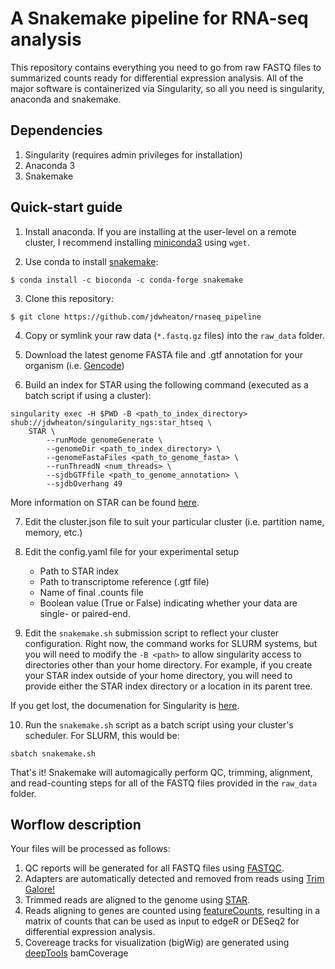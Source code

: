 # A Snakemake pipeline for RNA-seq analysis

This repository contains everything you need to go from raw FASTQ files to summarized counts ready for differential expression analysis. All of the major software is containerized via Singularity, so all you need is singularity, anaconda and snakemake.

## Dependencies
1. Singularity (requires admin privileges for installation)
2. Anaconda 3
3. Snakemake

## Quick-start guide

1. Install anaconda. If you are installing at the user-level on a remote cluster, I recommend installing [miniconda3](https://docs.conda.io/en/latest/miniconda.html) using `wget`.

2. Use conda to install [snakemake](https://snakemake.readthedocs.io/en/stable/getting_started/installation.html):

```
$ conda install -c bioconda -c conda-forge snakemake
```

3. Clone this repository:

```
$ git clone https://github.com/jdwheaton/rnaseq_pipeline
```

4. Copy or symlink your raw data (`*.fastq.gz` files) into the `raw_data` folder.

5. Download the latest genome FASTA file and .gtf annotation for your organism (i.e. [Gencode](http://gencodegenes.org))

6. Build an index for STAR using the following command (executed as a batch script if using a cluster):

```
singularity exec -H $PWD -B <path_to_index_directory> shub://jdwheaton/singularity_ngs:star_htseq \
    STAR \
		--runMode genomeGenerate \
		--genomeDir <path_to_index_directory> \
		--genomeFastaFiles <path_to_genome_fasta> \
		--runThreadN <num_threads> \
		--sjdbGTFfile <path_to_genome_annotation> \
		--sjdbOverhang 49
```
More information on STAR can be found [here](https://github.com/alexdobin/STAR).

7. Edit the cluster.json file to suit your particular cluster (i.e. partition name, memory, etc.)

8. Edit the config.yaml file for your experimental setup
    - Path to STAR index
    - Path to transcriptome reference (.gtf file)
    - Name of final .counts file
    - Boolean value (True or False) indicating whether your data are single- or paired-end.
    
9. Edit the `snakemake.sh` submission script to reflect your cluster configuration. Right now, the command works for SLURM systems, but you will need to modify the `-B <path>` to allow singularity access to directories other than your home directory. For example, if you create your STAR index outside of your home directory, you will need to provide either the STAR index directory or a location in its parent tree.

If you get lost, the documenation for Singularity is [here](https://www.sylabs.io/docs/).

10. Run the `snakemake.sh` script as a batch script using your cluster's scheduler. For SLURM, this would be:
```
sbatch snakemake.sh
```
That's it! Snakemake will automagically perform QC, trimming, alignment, and read-counting steps for all of the FASTQ files provided in the `raw_data` folder.

## Worflow description

Your files will be processed as follows:

1. QC reports will be generated for all FASTQ files using [FASTQC](https://www.bioinformatics.babraham.ac.uk/projects/fastqc/).
2. Adapters are automatically detected and removed from reads using [Trim Galore!](https://www.bioinformatics.babraham.ac.uk/projects/trim_galore/)
3. Trimmed reads are aligned to the genome using [STAR](https://github.com/alexdobin/STAR).
4. Reads aligning to genes are counted using [featureCounts](http://bioinf.wehi.edu.au/featureCounts/), resulting in a matrix of counts that can be used as input to edgeR or DESeq2 for differential expression analysis.
5. Covereage tracks for visualization (bigWig) are generated using [deepTools](https://deeptools.readthedocs.io/en/develop/) bamCoverage
